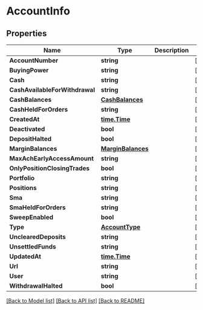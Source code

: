 # AccountInfo

## Properties

Name | Type | Description | Notes
------------ | ------------- | ------------- | -------------
**AccountNumber** | **string** |  | [optional] 
**BuyingPower** | **string** |  | [optional] 
**Cash** | **string** |  | [optional] 
**CashAvailableForWithdrawal** | **string** |  | [optional] 
**CashBalances** | [**CashBalances**](CashBalances.md) |  | [optional] 
**CashHeldForOrders** | **string** |  | [optional] 
**CreatedAt** | [**time.Time**](time.Time.md) |  | [optional] 
**Deactivated** | **bool** |  | [optional] 
**DepositHalted** | **bool** |  | [optional] 
**MarginBalances** | [**MarginBalances**](MarginBalances.md) |  | [optional] 
**MaxAchEarlyAccessAmount** | **string** |  | [optional] 
**OnlyPositionClosingTrades** | **bool** |  | [optional] 
**Portfolio** | **string** |  | [optional] 
**Positions** | **string** |  | [optional] 
**Sma** | **string** |  | [optional] 
**SmaHeldForOrders** | **string** |  | [optional] 
**SweepEnabled** | **bool** |  | [optional] 
**Type** | [**AccountType**](AccountType.md) |  | [optional] 
**UnclearedDeposits** | **string** |  | [optional] 
**UnsettledFunds** | **string** |  | [optional] 
**UpdatedAt** | [**time.Time**](time.Time.md) |  | [optional] 
**Url** | **string** |  | [optional] 
**User** | **string** |  | [optional] 
**WithdrawalHalted** | **bool** |  | [optional] 

[[Back to Model list]](../README.md#documentation-for-models) [[Back to API list]](../README.md#documentation-for-api-endpoints) [[Back to README]](../README.md)


